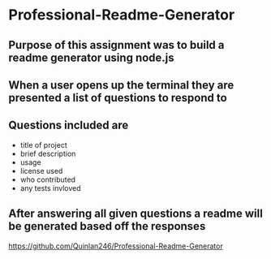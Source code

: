 # Professional-Readme-Generator

## Purpose of this assignment was to build a readme generator using node.js

## When a user opens up the terminal they are presented a list of questions to respond to

## Questions included are
 - title of project
 - brief description 
 - usage
 - license used
 - who contributed
 - any tests invloved

 ## After answering all given questions a readme will be generated based off the responses 

 https://github.com/Quinlan246/Professional-Readme-Generator